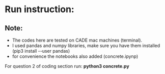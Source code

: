 # Run instruction:
## Note: 
- The codes here are tested on CADE mac machines (terminal).
- I used pandas and numpy libraries, make sure you have them installed (pip3 install --user pandas)
- for convenience the notebooks also added (concrete.ipynp)

For question 2  of coding section run: **python3 concrete.py**
